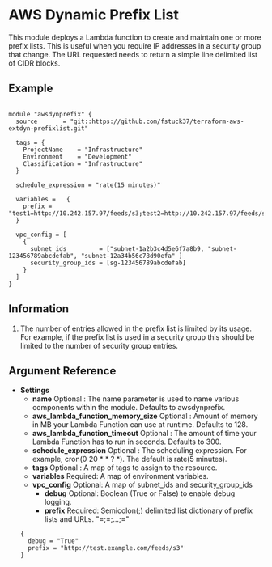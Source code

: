 AWS Dynamic Prefix List
=============

This module deploys a Lambda function to create and maintain one or more prefix lists.
This is useful when you require IP addresses in a security group that change.
The URL requested needs to return a simple line delimited list of CIDR blocks.

Example
------------
```

module "awsdynprefix" {
  source       = "git::https://github.com/fstuck37/terraform-aws-extdyn-prefixlist.git"

  tags = { 
    ProjectName    = "Infrastructure"
    Environment    = "Development"
    Classification = "Infrastructure"
  }

  schedule_expression = "rate(15 minutes)"
  
  variables =   {
    prefix = "test1=http://10.242.157.97/feeds/s3;test2=http://10.242.157.97/feeds/s3"
  }

  vpc_config = [
    {
      subnet_ids         = ["subnet-1a2b3c4d5e6f7a8b9, "subnet-123456789abcdefab", "subnet-12a34b56c78d90efa" ]
      security_group_ids = [sg-123456789abcdefab]
    }
  ]
}
```
Information
------------
1. The number of entries allowed in the prefix list is limited by its usage. For example, if the prefix list is used in a security group this should be limited to the number of security group entries.

Argument Reference
------------
* **Settings**
   * **name** Optional : The name parameter is used to name various components within the module. Defaults to awsdynprefix.
   * **aws_lambda_function_memory_size** Optional : Amount of memory in MB your Lambda Function can use at runtime. Defaults to 128.
   * **aws_lambda_function_timeout** Optional : The amount of time your Lambda Function has to run in seconds. Defaults to 300.
   * **schedule_expression** Optional : The scheduling expression. For example, cron(0 20 * * ? *). The default is rate(5 minutes).
   * **tags** Optional : A map of tags to assign to the resource.
   * **variables** Required: A map of environment variables.
   * **vpc_config** Optional: A map of subnet_ids and security_group_ids
     * **debug** Optional: Boolean (True or False) to enable debug logging.
     * **prefix** Required: Semicolon(;) delimited list dictionary of prefix lists and URLs. "<name1>=<url1>;<name2>=<url2>;...;<nameN>=<urlN>"
   ```
   {
     debug = "True"
     prefix = "http://test.example.com/feeds/s3"
   }
   ```